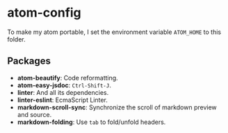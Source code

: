 # atom-config

To make my atom portable, I set the environment variable `ATOM_HOME` to this folder.

## Packages
* __atom-beautify__: Code reformatting.
* __atom-easy-jsdoc__: `Ctrl-Shift-J`.
* __linter__: And all its dependencies.
* __linter-eslint__: EcmaScript Linter.
* __markdown-scroll-sync__: Synchronize the scroll of markdown preview and source.
* __markdown-folding__: Use `tab` to fold/unfold headers.
